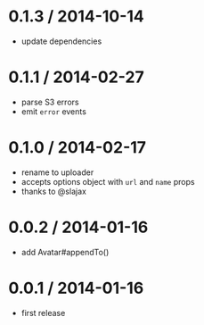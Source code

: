 
# 0.1.3 / 2014-10-14

- update dependencies

# 0.1.1 / 2014-02-27

- parse S3 errors
- emit `error` events

# 0.1.0 / 2014-02-17

- rename to uploader
- accepts options object with `url` and `name` props
- thanks to @slajax

# 0.0.2 / 2014-01-16

- add Avatar#appendTo()

# 0.0.1 / 2014-01-16

- first release
